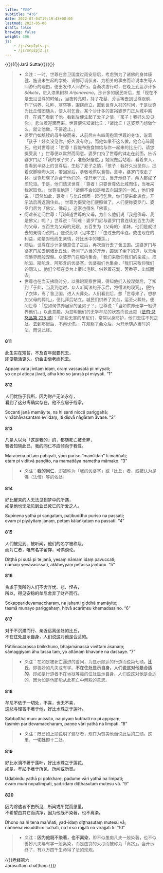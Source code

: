 ```yaml
---
title: "老经"
subtitle: "4:6"
date: 2022-07-04T19:19:43+08:00
lastmod: 2023-05-06
draft: false
brewing: false
weight: 406
js:
    - /js/snp2pts.js
    - /js/snp2pj2.js
---
```



{{<subtitle>}}{{<suttalink src="snp4.6">}}Jarā Sutta{{</suttalink>}}{{</subtitle>}}

> - 义注：一时，世尊在舍卫国度过雨安居后，考虑到为了诸佛的身体康健、施设未生起的学处、调御可调伏者、为相关的事由而论说本生等人间游行的理由，便出发作人间游行。当渐次游行时，在晚上到达沙计多 *Sāketa*，进入漆黑树林 *Añjanavana*。沙计多的居民听后，想「现在不是去见世尊的时候」，当夜转亮时，持了花鬘、芳香等去到世尊跟前，作了供养、礼拜、寒暄等，围绕而立，直到世尊入村的时间，于是世尊为比丘僧团随从，便入村乞食。某个沙计多的富裕婆罗门正从城中离开，在城门看到了他。看到后便生起了爱子之情，「孩子！我好久没见你」，悲泣着迎面而来。世尊便告知诸比丘：「诸比丘！这婆罗门想做什么，就让他做，不要遮止。」
> - 婆罗门如舐犊的母牛般而来，从前后左右四周抱着世尊的身体，说着「孩子！好久没见你，好久没有你」。而他如果不这么做，他会心碎而死。他对世尊说：「世尊！我能布施食物给与你一起来的比丘们，请您摄受我！」世尊便以默然而同意。婆罗门持了世尊的钵走在前面，告诉婆罗门尼：「我的孩子来了，准备好座位。」她照做后站着，看着来人，当看到半路上的世尊后，生起了爱子之情，「孩子！我好久没见你」，捉着双脚嚎啕大哭，带回家后，恭敬地供以食物。食毕，婆罗门取走了钵。世尊知晓了适合于他们的，便开示了法，当开示终了，两人都成了须陀洹。于是，他们请求世尊：「尊者！只要世尊依此城而住，当唯来我家取食。」世尊拒绝道：「诸佛不会如是唯去向固定的一家。」他们便说：「既然如此，尊者！与比丘僧团一起行乞后，你们便来此进食，开示法后再返回住处。」世尊为摄受他们便照做了。人们便称婆罗门、婆罗门尼为「佛父、佛母」。这家也得名「佛家」。
> - 阿难长老问世尊：「我知道世尊的父母，为什么他们说『我是佛母、我是佛父』呢？」世尊说：「阿难！婆罗门尼与婆罗门曾连续五百生为我的父母，五百生为父母的兄嫂，五百生为（父母的）弟妹，他们是就过去的亲情而说的。」便说此颂（见本生）：「由过去的牵连，或由现在的利益，如是对他而生亲情，好比水中的睡莲。」
> - 随后，世尊在沙计多随意住了之后，再次游行去了舍卫国。这婆罗门与婆罗门尼去到诸比丘处，听闻了适当的开示，圆满了余下的道，以无余涅槃界而般涅槃。众婆罗门在城内集会，「我们来敬仰我们的亲戚」。须陀洹、斯陀含、阿那含的优婆塞、优婆夷们也集会，「我们来敬仰我们的同法」。他们全都在灵台上覆以毛毯，供养着花鬘、芳香等，出城而去。
> - 世尊也在当天拂晓时分，以佛眼观察世间，得知他们入般涅槃后，了知到「于此，当我到达时，众人听闻法的开示后，将得法的现观」，便持了衣钵，离了舍卫国，进入火葬处。人们看到后，想「世尊来了，想参加父母的葬礼」，便礼拜后站立。城民们供养了灵台，运至火葬处，便问世尊：「应如何供养居家的圣弟子？」世尊说：「当如供养无学一般供养他们。」以此意趣，为显明他们的无学牟尼的状态而说此颂（[法句·忿怒品第 225 颂](/khuddaka/dhammapada/17/#225)）：「那些无害的牟尼们，常常以身防护，他们去往不死之处，去到那里后，不再忧伤。」在观察了会众后，为开示随适当时的法，而说此经。

#### 811

此生实在短暂，不及百年就要死去，  
即便能活更久，仍会由衰老而死去。

Appaṃ vata jīvitaṃ idaṃ, oraṃ vassasatā pi miyyati;  
yo ce pi aticca jīvati, atha kho so jarasā pi miyyati. <q>1</q>

#### 812

人们忧伤于我所，因为财产无法永存，  
看到了这分离确实存在，他不应居于俗家。

Socanti janā mamāyite, na hi santi niccā pariggahā;  
vinābhāvasantam ev’idaṃ, iti disvā nāgāram āvase. <q>2</q>

#### 813

凡是人以为「这是我的」的，都随死亡被舍弃，  
智者知晓此已，我的同仁不应倾向于我性。

Maraṇena pi taṃ pahīyati, yaṃ puriso “mam’idan” ti maññati;  
etam pi viditvā paṇḍito, na mamattāya nametha māmako. <q>3</q>

> - 义注：**我的同仁**，即被称为「我的优婆塞」或「比丘」者，或被认为是佛（法僧）等的依处。

#### 814

好比醒来的人无法见到梦中的所遇，  
如是他也无法见到业已死亡的所爱之人。

Supinena yathā pi saṅgataṃ, paṭibuddho puriso na passati;  
evam pi piyāyitaṃ janaṃ, petaṃ kālaṅkataṃ na passati. <q>4</q>

#### 815

人们被见到、被听闻，他们的名字被称及，  
而对亡者，唯有名字留存，可供谈论。

Diṭṭhā pi sutā pi te janā, yesaṃ nāmam idaṃ pavuccati;  
nāmaṃ yevāvasissati, akkheyyaṃ petassa jantuno. <q>5</q>

#### 816

贪求于我所的人们不舍弃忧、悲、悭吝，  
所以，得见安稳的牟尼舍弃了财产而行。

Sokapparidevamaccharaṃ, na jahanti giddhā mamāyite;  
tasmā munayo pariggahaṃ, hitvā acariṃsu khemadassino. <q>6</q>

#### 817

对于不沉滞而行、亲近远离坐处的比丘，  
不在住处显示自身，人们说这对他是合适的。

Patilīnacarassa bhikkhuno, bhajamānassa vivittam āsanaṃ;  
sāmaggiyam āhu tassa taṃ, yo attānaṃ bhavane na dassaye. <q>7</q>

> - 义注：在如是被死亡逼迫的世间，为显示顺适的行道而说第七颂。**比丘**，即善妙的凡夫或有学。**不在住处显示自身，人们说这对他是合适的**，即如是行道者不在地狱等类的住处显示自身，人们说这对他是合适的，因为如是他即能从此死亡中解脱的意思。

#### 818

牟尼不依于一切处，不喜，也无不喜，  
这悲与悭吝不著于他，好比水珠之于莲叶。

Sabbattha munī anissito, na piyaṃ kubbati no pi appiyaṃ;  
tasmiṃ paridevamaccharaṃ, paṇṇe vāri yathā na limpati. <q>8</q>

> - 义注：既已如上颂说明了漏尽者，现在为赞美他而说此后的三颂。这里，**一切处**即十二处。

#### 819

好比水滴不著于莲叶，好比水珠之于莲花，  
如是，牟尼不著于所见、所闻或所觉。

Udabindu yathā pi pokkhare, padume vāri yathā na limpati;  
evaṃ muni nopalimpati, yad-idaṃ diṭṭhasutaṃ mutesu vā. <q>9</q>

#### 820

因为除遣者不由所见、所闻或所觉而思量，  
不希望由其它而清净，因为他既不染著，也不离染。

Dhono na hi tena maññati, yad-idaṃ diṭṭhasutaṃ mutesu vā;  
nāññena visuddhim icchati, na hi so rajjati no virajjatī ti. <q>10</q>

> - 义注：**因为他既不染著，也不离染**，即不似愚痴凡夫一般染著，也不似善妙凡夫与有学一般离染，而是由贪的灭尽而被称为「离贪」。当开示终了，有八万四千生命得了法的现观。


{{<eof>}}老经第六<br><span class="pi">Jarāsuttaṃ chaṭṭhaṃ.</span>{{</eof>}}